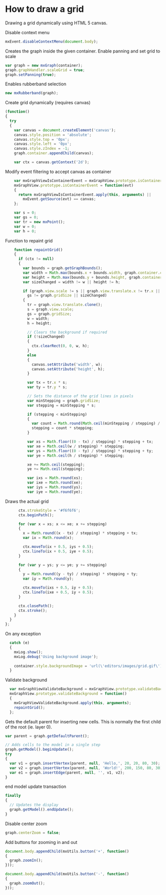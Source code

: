# How to draw a grid

Drawing a grid dynamically using HTML 5 canvas.

Disable context menu

```js
mxEvent.disableContextMenu(document.body);
```

Creates the graph inside the given container.
Enable panning and set grid to scale

```js
var graph = new mxGraph(container);
graph.graphHandler.scaleGrid = true;
graph.setPanning(true);
```

Enables rubberband selection

```js
new mxRubberband(graph);
```

Create grid dynamically (requires canvas)

```js
(function()
{
  try
  {
    var canvas = document.createElement('canvas');
    canvas.style.position = 'absolute';
    canvas.style.top = '0px';
    canvas.style.left = '0px';
    canvas.style.zIndex = -1;
    graph.container.appendChild(canvas);

    var ctx = canvas.getContext('2d');
```

Modify event filtering to accept canvas as container

```js
    var mxGraphViewIsContainerEvent = mxGraphView.prototype.isContainerEvent;
    mxGraphView.prototype.isContainerEvent = function(evt)
    {
      return mxGraphViewIsContainerEvent.apply(this, arguments) ||
        mxEvent.getSource(evt) == canvas;
    };

    var s = 0;
    var gs = 0;
    var tr = new mxPoint();
    var w = 0;
    var h = 0;
```

Function to repaint grid

```js
    function repaintGrid()
    {
      if (ctx != null)
      {
        var bounds = graph.getGraphBounds();
        var width = Math.max(bounds.x + bounds.width, graph.container.clientWidth);
        var height = Math.max(bounds.y + bounds.height, graph.container.clientHeight);
        var sizeChanged = width != w || height != h;

        if (graph.view.scale != s || graph.view.translate.x != tr.x || graph.view.translate.y != tr.y ||
          gs != graph.gridSize || sizeChanged)
        {
          tr = graph.view.translate.clone();
          s = graph.view.scale;
          gs = graph.gridSize;
          w = width;
          h = height;

          // Clears the background if required
          if (!sizeChanged)
          {
            ctx.clearRect(0, 0, w, h);
          }
          else
          {
            canvas.setAttribute('width', w);
            canvas.setAttribute('height', h);
          }

          var tx = tr.x * s;
          var ty = tr.y * s;

          // Sets the distance of the grid lines in pixels
          var minStepping = graph.gridSize;
          var stepping = minStepping * s;

          if (stepping < minStepping)
          {
            var count = Math.round(Math.ceil(minStepping / stepping) / 2) * 2;
            stepping = count * stepping;
          }

          var xs = Math.floor((0 - tx) / stepping) * stepping + tx;
          var xe = Math.ceil(w / stepping) * stepping;
          var ys = Math.floor((0 - ty) / stepping) * stepping + ty;
          var ye = Math.ceil(h / stepping) * stepping;

          xe += Math.ceil(stepping);
          ye += Math.ceil(stepping);

          var ixs = Math.round(xs);
          var ixe = Math.round(xe);
          var iys = Math.round(ys);
          var iye = Math.round(ye);
```

Draws the actual grid

```js
      ctx.strokeStyle = '#f6f6f6';
      ctx.beginPath();

      for (var x = xs; x <= xe; x += stepping)
      {
        x = Math.round((x - tx) / stepping) * stepping + tx;
        var ix = Math.round(x);

        ctx.moveTo(ix + 0.5, iys + 0.5);
        ctx.lineTo(ix + 0.5, iye + 0.5);
      }

      for (var y = ys; y <= ye; y += stepping)
      {
        y = Math.round((y - ty) / stepping) * stepping + ty;
        var iy = Math.round(y);

        ctx.moveTo(ixs + 0.5, iy + 0.5);
        ctx.lineTo(ixe + 0.5, iy + 0.5);
      }

      ctx.closePath();
      ctx.stroke();
    }
  }
};
```

On any exception

```js
  catch (e)
  {
    mxLog.show();
    mxLog.debug('Using background image');
    
    container.style.backgroundImage = 'url(\'editors/images/grid.gif\')';
  }
```

Validate background

```js
  var mxGraphViewValidateBackground = mxGraphView.prototype.validateBackground;
  mxGraphView.prototype.validateBackground = function()
  {
    mxGraphViewValidateBackground.apply(this, arguments);
    repaintGrid();
  };
```


Gets the default parent for inserting new cells. This is normally the first child of the root (ie. layer 0).

```js
var parent = graph.getDefaultParent();

// Adds cells to the model in a single step
graph.getModel().beginUpdate();
try
{
  var v1 = graph.insertVertex(parent, null, 'Hello,', 20, 20, 80, 30);
  var v2 = graph.insertVertex(parent, null, 'World!', 200, 150, 80, 30);
  var e1 = graph.insertEdge(parent, null, '', v1, v2);
}
```

end model update transaction

```js
finally
{
  // Updates the display
  graph.getModel().endUpdate();
}
```

Disable center zoom

```js
graph.centerZoom = false;
```

Add buttons for zooming in and out

```js
document.body.appendChild(mxUtils.button('+', function()
{
  graph.zoomIn();
}));

document.body.appendChild(mxUtils.button('-', function()
{
  graph.zoomOut();
}));
```
